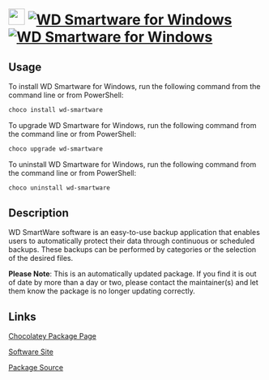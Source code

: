 ﻿# <img src="https://cdn.jsdelivr.net/gh/mkevenaar/chocolatey-packages@85080cd8d1b6a862fb4ebf61ad63632819ffe416/icons/wd-smartware.png" width="32" height="32"/> [![WD Smartware for Windows](https://img.shields.io/chocolatey/v/wd-smartware.svg?label=WD+Smartware+for+Windows)](https://chocolatey.org/packages/wd-smartware) [![WD Smartware for Windows](https://img.shields.io/chocolatey/dt/wd-smartware.svg)](https://chocolatey.org/packages/wd-smartware)

## Usage

To install WD Smartware for Windows, run the following command from the command line or from PowerShell:

```powershell
choco install wd-smartware
```

To upgrade WD Smartware for Windows, run the following command from the command line or from PowerShell:

```powershell
choco upgrade wd-smartware
```

To uninstall WD Smartware for Windows, run the following command from the command line or from PowerShell:

```powershell
choco uninstall wd-smartware
```

## Description

WD SmartWare software is an easy-to-use backup application that enables users to automatically protect their data through continuous or scheduled backups. These backups can be performed by categories or the selection of the desired files.

**Please Note**: This is an automatically updated package. If you find it is
out of date by more than a day or two, please contact the maintainer(s) and
let them know the package is no longer updating correctly.


## Links

[Chocolatey Package Page](https://chocolatey.org/packages/wd-smartware)

[Software Site](https://support.wdc.com/downloads.aspx?p=259)

[Package Source](https://github.com/mkevenaar/chocolatey-packages/tree/master/automatic/wd-smartware)

